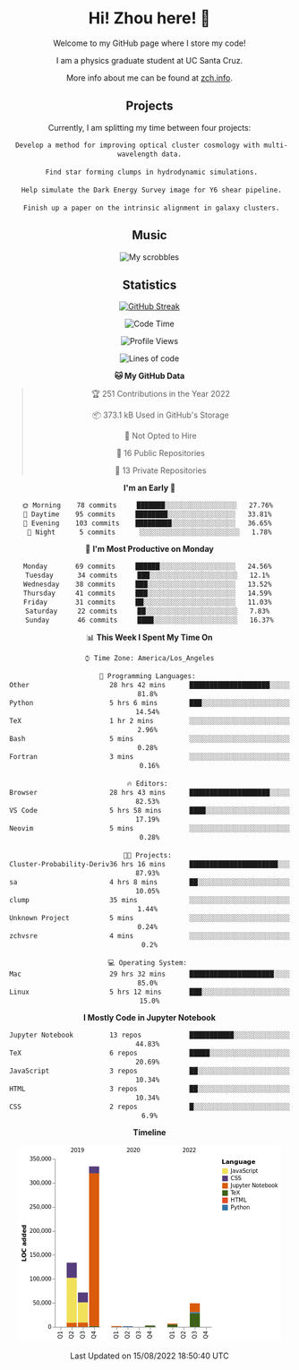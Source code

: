 <div align="center">
<h1> Hi! Zhou here! 👋 </h1>


Welcome to my GitHub page where I store my code! 

I am a physics graduate student at UC Santa Cruz. 

More info about me can be found at [zch.info](www.zch.info).

## Projects

Currently, I am splitting my time between four projects:
```
 Develop a method for improving optical cluster cosmology with multi-wavelength data.
 
 Find star forming clumps in hydrodynamic simulations.
 
 Help simulate the Dark Energy Survey image for Y6 shear pipeline.
 
 Finish up a paper on the intrinsic alignment in galaxy clusters.
```

## Music
![My scrobbles](https://lastfm-recently-played.vercel.app/api?user=zchvsre)


## Statistics

[![GitHub Streak](https://github-readme-streak-stats.herokuapp.com/?user=zhouconghao&theme=highcontrast)](https://git.io/streak-stats)

<!--START_SECTION:waka-->
![Code Time](http://img.shields.io/badge/Code%20Time-217%20hrs%2019%20mins-blue)

![Profile Views](http://img.shields.io/badge/Profile%20Views-55-blue)

![Lines of code](https://img.shields.io/badge/From%20Hello%20World%20I%27ve%20Written-602%20Thousand%20lines%20of%20code-blue)

**🐱 My GitHub Data** 

> 🏆 251 Contributions in the Year 2022
 > 
> 📦 373.1 kB Used in GitHub's Storage 
 > 
> 🚫 Not Opted to Hire
 > 
> 📜 16 Public Repositories 
 > 
> 🔑 13 Private Repositories  
 > 
**I'm an Early 🐤** 

```text
🌞 Morning    78 commits     ███████░░░░░░░░░░░░░░░░░░   27.76% 
🌆 Daytime    95 commits     ████████░░░░░░░░░░░░░░░░░   33.81% 
🌃 Evening    103 commits    █████████░░░░░░░░░░░░░░░░   36.65% 
🌙 Night      5 commits      ░░░░░░░░░░░░░░░░░░░░░░░░░   1.78%

```
📅 **I'm Most Productive on Monday** 

```text
Monday       69 commits     ██████░░░░░░░░░░░░░░░░░░░   24.56% 
Tuesday      34 commits     ███░░░░░░░░░░░░░░░░░░░░░░   12.1% 
Wednesday    38 commits     ███░░░░░░░░░░░░░░░░░░░░░░   13.52% 
Thursday     41 commits     ███░░░░░░░░░░░░░░░░░░░░░░   14.59% 
Friday       31 commits     ██░░░░░░░░░░░░░░░░░░░░░░░   11.03% 
Saturday     22 commits     ██░░░░░░░░░░░░░░░░░░░░░░░   7.83% 
Sunday       46 commits     ████░░░░░░░░░░░░░░░░░░░░░   16.37%

```


📊 **This Week I Spent My Time On** 

```text
⌚︎ Time Zone: America/Los_Angeles

💬 Programming Languages: 
Other                    28 hrs 42 mins      ████████████████████░░░░░   81.8% 
Python                   5 hrs 6 mins        ███░░░░░░░░░░░░░░░░░░░░░░   14.54% 
TeX                      1 hr 2 mins         ░░░░░░░░░░░░░░░░░░░░░░░░░   2.96% 
Bash                     5 mins              ░░░░░░░░░░░░░░░░░░░░░░░░░   0.28% 
Fortran                  3 mins              ░░░░░░░░░░░░░░░░░░░░░░░░░   0.16%

🔥 Editors: 
Browser                  28 hrs 43 mins      ████████████████████░░░░░   82.53% 
VS Code                  5 hrs 58 mins       ████░░░░░░░░░░░░░░░░░░░░░   17.19% 
Neovim                   5 mins              ░░░░░░░░░░░░░░░░░░░░░░░░░   0.28%

🐱‍💻 Projects: 
Cluster-Probability-Deriv36 hrs 16 mins      ██████████████████████░░░   87.93% 
sa                       4 hrs 8 mins        ██░░░░░░░░░░░░░░░░░░░░░░░   10.05% 
clump                    35 mins             ░░░░░░░░░░░░░░░░░░░░░░░░░   1.44% 
Unknown Project          5 mins              ░░░░░░░░░░░░░░░░░░░░░░░░░   0.24% 
zchvsre                  4 mins              ░░░░░░░░░░░░░░░░░░░░░░░░░   0.2%

💻 Operating System: 
Mac                      29 hrs 32 mins      █████████████████████░░░░   85.0% 
Linux                    5 hrs 12 mins       ███░░░░░░░░░░░░░░░░░░░░░░   15.0%

```

**I Mostly Code in Jupyter Notebook** 

```text
Jupyter Notebook         13 repos            ███████████░░░░░░░░░░░░░░   44.83% 
TeX                      6 repos             █████░░░░░░░░░░░░░░░░░░░░   20.69% 
JavaScript               3 repos             ██░░░░░░░░░░░░░░░░░░░░░░░   10.34% 
HTML                     3 repos             ██░░░░░░░░░░░░░░░░░░░░░░░   10.34% 
CSS                      2 repos             █░░░░░░░░░░░░░░░░░░░░░░░░   6.9%

```


**Timeline**

![Chart not found](https://raw.githubusercontent.com/zhouconghao/zhouconghao/main/charts/bar_graph.png) 


 Last Updated on 15/08/2022 18:50:40 UTC
<!--END_SECTION:waka-->

<!-- ![](https://raw.githubusercontent.com/zhouconghao/github-stats/master/generated/overview.svg#gh-dark-mode-only)
![](https://raw.githubusercontent.com/zhouconghao/github-stats/master/generated/overview.svg#gh-light-mode-only)

![](https://raw.githubusercontent.com/zhouconghao/github-stats/master/generated/languages.svg#gh-dark-mode-only)
![](https://raw.githubusercontent.com/zhouconghao/github-stats/master/generated/languages.svg#gh-light-mode-only) -->

</div>


<!--
**zchvsre/zchvsre** is a ✨ _special_ ✨ repository because its `README.md` (this file) appears on your GitHub profile.

Here are some ideas to get you started:

- 🔭 I’m currently working on ...
- 🌱 I’m currently learning ...
- 👯 I’m looking to collaborate on ...
- 🤔 I’m looking for help with ...
- 💬 Ask me about ...
- 📫 How to reach me: ...
- 😄 Pronouns: ...
- ⚡ Fun fact: ...
-->
 
 </p>
